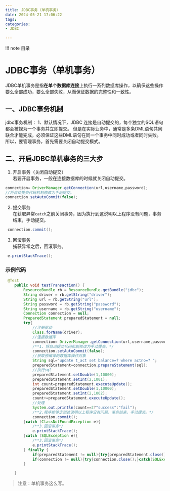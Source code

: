 ```yaml
---
title: JDBC事务（单机事务）
date: 2024-05-21 17:06:22
tags:
categories:
- JDBC

---
```


!!! note 目录
    <!-- toc -->
# JDBC事务（单机事务）
JDBC单机事务是指**在单个数据库连接**上执行一系列数据库操作，以确保这些操作要么全部成功，要么全部失败，从而保证数据的完整性和一致性。
## 一、JDBC事务机制
jdbc事务机制：
1、默认情况下，JDBC 连接是自动提交的，每个独立的SQL语句都会被视为一个事务并立即提交。
但是在实际业务中，通常是多条DML语句共同联合才能完成，必须保证这些DML语句在同一个事务中同时成功或者同时失败。
所以，要管理事务，首先需要关闭自动提交模式。

## 二、开启JDBC单机事务的三大步
1. 开启事务（关闭自动提交）   
若要开启事务，一般在连接数据库的时候就关闭自动提交。   
```java
connection= DriverManager.getConnection(url,username,password);
//将自动提交代码机制修改为手动提交。
connection.setAutoCommit(false);
```
2. 提交事务    
在获取异常`catch`之前关闭事务，因为执行到这说明以上程序没有问题，事务结束，手动提交。   
```java
 connection.commit();
```

3. 回滚事务    
捕获异常之后，回滚事务。   
```java
 e.printStackTrace();
```
### 示例代码
```java
 @Test
    public void testTransaction() {
        ResourceBundle rb = ResourceBundle.getBundle("jdbc");
        String driver = rb.getString("driver");
        String url = rb.getString("url");
        String password = rb.getString("password");
        String username = rb.getString("username");
        Connection connection = null;
        PreparedStatement preparedStatement = null;
        try{
            //注册驱动
            Class.forName(driver);
            //连接数据库
            connection= DriverManager.getConnection(url,username,password);
            /**1、将自动提交代码机制修改为手动提交。*/
            connection.setAutoCommit(false);
            //获取预编译的数据库操作对象
            String sql="update t_act set balance=? where actno=? ";
            preparedStatement=connection.prepareStatement(sql);
            //执行sql
            preparedStatement.setDouble(1,10000);
            preparedStatement.setInt(2,1001);
            int count=preparedStatement.executeUpdate();
            preparedStatement.setDouble(1,10000);
            preparedStatement.setInt(2,1002);
            count+=preparedStatement.executeUpdate();
            //处理
            System.out.println(count==2?"success":"fail");
            /**2.程序能够走到这说明以上程序没有问题，事务结束，手动提交。*/
            connection.commit();
        }catch (ClassNotFoundException e){
            /**3.回滚事务*/
            e.printStackTrace();
        }catch (SQLException e){
            /**3.回滚事务*/
            e.printStackTrace();
        } finally {
            if(preparedStatement != null){try{preparedStatement.close();}catch(SQLException e){e.printStackTrace();}}
            if(connection != null){try{connection.close();}catch(SQLException e){e.printStackTrace();}}
        }

    }
```
>注意：单机事务这么写。